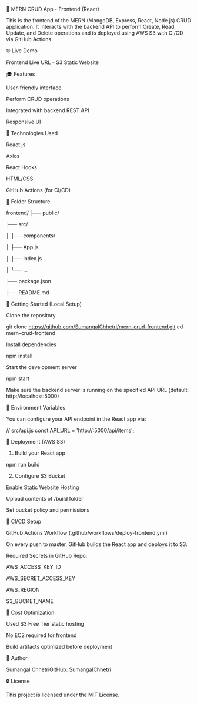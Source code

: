 🚀 MERN CRUD App - Frontend (React)

This is the frontend of the MERN (MongoDB, Express, React, Node.js) CRUD application. It interacts with the backend API to perform Create, Read, Update, and Delete operations and is deployed using AWS S3 with CI/CD via GitHub Actions.

🌐 Live Demo

Frontend Live URL - S3 Static Website

🎓 Features

User-friendly interface

Perform CRUD operations

Integrated with backend REST API

Responsive UI

🔧 Technologies Used

React.js

Axios

React Hooks

HTML/CSS

GitHub Actions (for CI/CD)

🔄 Folder Structure

frontend/
├── public/

├── src/

│   ├── components/

│   ├── App.js

│   ├── index.js

│   └── ...

├── package.json

├── README.md

🔧 Getting Started (Local Setup)

Clone the repository

git clone https://github.com/SumangalChhetri/mern-crud-frontend.git
cd mern-crud-frontend

Install dependencies

npm install

Start the development server

npm start

Make sure the backend server is running on the specified API URL (default: http://localhost:5000)

📁 Environment Variables

You can configure your API endpoint in the React app via:

// src/api.js
const API_URL = 'http://<your-ec2-public-ip>:5000/api/items';

🌌 Deployment (AWS S3)

1. Build your React app

npm run build

2. Configure S3 Bucket

Enable Static Website Hosting

Upload contents of /build folder

Set bucket policy and permissions

🚧 CI/CD Setup

GitHub Actions Workflow (.github/workflows/deploy-frontend.yml)

On every push to master, GitHub builds the React app and deploys it to S3.

Required Secrets in GitHub Repo:

AWS_ACCESS_KEY_ID

AWS_SECRET_ACCESS_KEY

AWS_REGION

S3_BUCKET_NAME

💸 Cost Optimization

Used S3 Free Tier static hosting

No EC2 required for frontend

Build artifacts optimized before deployment

👤 Author

Sumangal ChhetriGitHub: SumangalChhetri

🔒 License

This project is licensed under the MIT License.
